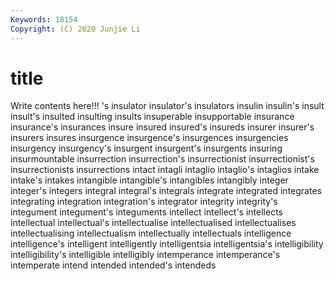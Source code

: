 ```yaml
---
Keywords: 18154
Copyright: (C) 2020 Junjie Li
---
```


# title

Write contents here!!!
's 
insulator 
insulator's 
insulators 
insulin 
insulin's 
insult 
insult's 
insulted 
insulting
insults 
insuperable 
insupportable 
insurance 
insurance's 
insurances 
insure 
insured 
insured's 
insureds
insurer 
insurer's 
insurers 
insures 
insurgence 
insurgence's 
insurgences 
insurgencies 
insurgency 
insurgency's
insurgent 
insurgent's 
insurgents 
insuring 
insurmountable 
insurrection 
insurrection's 
insurrectionist 
insurrectionist's 
insurrectionists
insurrections 
intact 
intagli 
intaglio 
intaglio's 
intaglios 
intake 
intake's 
intakes 
intangible
intangible's 
intangibles 
intangibly 
integer 
integer's 
integers 
integral 
integral's 
integrals 
integrate
integrated 
integrates 
integrating 
integration 
integration's 
integrator 
integrity 
integrity's 
integument 
integument's
integuments 
intellect 
intellect's 
intellects 
intellectual 
intellectual's 
intellectualise 
intellectualised 
intellectualises 
intellectualising
intellectualism 
intellectually 
intellectuals 
intelligence 
intelligence's 
intelligent 
intelligently 
intelligentsia 
intelligentsia's 
intelligibility
intelligibility's 
intelligible 
intelligibly 
intemperance 
intemperance's 
intemperate 
intend 
intended 
intended's 
intendeds
